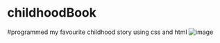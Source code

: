 # childhoodBook
#programmed my favourite childhood story using css and html
![image](https://github.com/thandiweportia/childhoodBook/assets/111557606/631426a5-6183-4d22-90c3-e07de813ff34)
